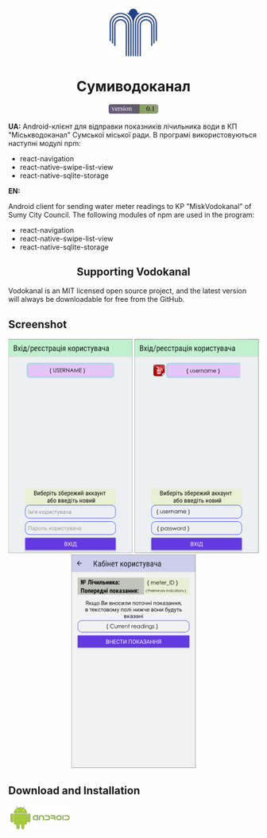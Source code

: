 <p align="center"><img src="img/app.png" alt="Сумиводоканал" width="100"></p>
<h1 align="center">Сумиводоканал</h1>
<div align="center"> <img src="img/version.png" alt="Version 0.1" width="100"> </div>

**UA:**
Android-клієнт для відправки показників лічильника води в КП "Міськводоканал" Сумської міської ради.
В програмі використовуються наступні модулі npm:
  * react-navigation
  * react-native-swipe-list-view
  * react-native-sqlite-storage

**EN:**

Android client for sending water meter readings to KP "MiskVodokanal" of Sumy City Council.
The following modules of npm are used in the program:
  * react-navigation
  * react-native-swipe-list-view
  * react-native-sqlite-storage

<h2 align="center">Supporting Vodokanal</h2>

Vodokanal is an MIT licensed open source project, and the latest version will always be downloadable for free from the GitHub.

<h2>Screenshot</h2>
<div align="center"><img src="img/screenshot/reg.png" alt="Вхід/реєстрація користувача" width="250"> <img src="img/screenshot/delUser.png" alt="Видалення користувача" width="250"> <img src="img/screenshot/cabinet.png" alt="Кабінет користувача" width="250"></div>

<h2>Download and Installation</h2>
<p><a href="./android/app/build/outputs/apk/release/vodokanal_sumy.apk"><img src="img/android.png" alt="Download for Android"></a>
</p>
